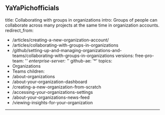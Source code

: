 YaYaPichofficials
---
title: Collaborating with groups in organizations
intro: Groups of people can collaborate across many projects at the same time in organization accounts.
redirect_from:
  - /articles/creating-a-new-organization-account/
  - /articles/collaborating-with-groups-in-organizations
  - /github/setting-up-and-managing-organizations-and-teams/collaborating-with-groups-in-organizations
versions:
  free-pro-team: '*'
  enterprise-server: '*'
  github-ae: '*'
topics:
  - Organizations
  - Teams
children:
  - /about-organizations
  - /about-your-organization-dashboard
  - /creating-a-new-organization-from-scratch
  - /accessing-your-organizations-settings
  - /about-your-organizations-news-feed
  - /viewing-insights-for-your-organization
---

